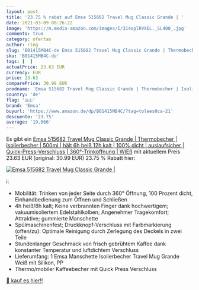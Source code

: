 ```yaml
---
layout: post
title: '23.75 % rabat auf Emsa 515682 Travel Mug Classic Grande | '
date: 2021-03-09 08:26:22
image: 'https://m.media-amazon.com/images/I/314oplRVXEL._SL400_.jpg'
comments: true
category: ofertas
author: ring
slug: 'B01415MB4C-de Emsa 515682 Travel Mug Classic Grande | Thermobecher |...'
sku: 'B01415MB4C-de'
tags: [  ]
actualPrice: 23.63 EUR
currency: EUR
price: 23.63
comparePrice: 30.99 EUR
prodname: 'Emsa 515682 Travel Mug Classic Grande | Thermobecher | Isolierbecher | 500ml | hält 6h heiß  12h kalt | 100% dicht | auslaufsicher | Quick-Press-Verschluss | 360°-Trinköffnung | WIEß'
country: 'de'
flag: '🇩🇪'
brand: 'Emsa'
buyurl: 'https://www.amazon.de/dp/B01415MB4C/?tag=tolees0ca-21'
descuento: '23.75'
average: '19.066'
---
```


Es gibt ein [Emsa 515682 Travel Mug Classic Grande | Thermobecher | Isolierbecher | 500ml | hält 6h heiß  12h kalt | 100% dicht | auslaufsicher | Quick-Press-Verschluss | 360°-Trinköffnung | WIEß](https://www.amazon.de/dp/B01415MB4C/?tag=tolees0ca-21) mit aktuellem Preis 23.63 EUR (original: 30.99 EUR) 23.75 % Rabatt hier:

[![Emsa 515682 Travel Mug Classic Grande | ](https://m.media-amazon.com/images/I/314oplRVXEL._SL400_.jpg)](https://www.amazon.de/dp/B01415MB4C/?tag=tolees0ca-21)

ℹ️:

- Mobilität: Trinken von jeder Seite durch 360° Öffnung, 100 Prozent dicht, Einhandbedienung zum Öffnen und Schließen
- 4h heiß/8h kalt; Keine verbrannten Finger dank hochwertigem; vakuumisoliertem Edelstahlkolben; Angenehmer Tragekomfort; Attraktive; gummierte Manschette
- Spülmaschinenfest; Druckknopf-Verschluss mit Farbmarkierung (offen/zu): Optimale Reinigung durch Zerlegung des Deckels in zwei Teile
- Stundenlanger Geschmack von frisch gebrühtem Kaffee dank konstanter Temperatur und luftdichtem Verschluss
- Lieferumfang: 1 Emsa Manschette Isolierbecher Travel Mug Grande Weiß mit Silikon, PP
- Thermo/mobiler Kaffeebecher mit Quick Press Verschluss

[🛒 kauf es hier!!](https://www.amazon.de/dp/B01415MB4C/?tag=tolees0ca-21)
